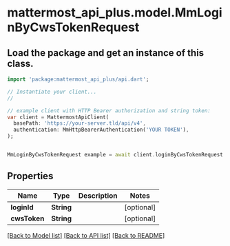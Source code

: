 # mattermost_api_plus.model.MmLoginByCwsTokenRequest

## Load the package and get an instance of this class.
```dart
import 'package:mattermost_api_plus/api.dart';

// Instantiate your client...
//

// example client with HTTP Bearer authorization and string token:
var client = MattermostApiClient(
  basePath: 'https://your-server.tld/api/v4',
  authentication: MmHttpBearerAuthentication('YOUR TOKEN'),
);


MmLoginByCwsTokenRequest example = await client.loginByCwsTokenRequest.FUNCTION_THAT_RETURNS_THIS_CLASS();

```

## Properties
Name | Type | Description | Notes
------------ | ------------- | ------------- | -------------
**loginId** | **String** |  | [optional] 
**cwsToken** | **String** |  | [optional] 

[[Back to Model list]](../GENERATED_README.md#documentation-for-models) [[Back to API list]](../GENERATED_README.md#documentation-for-api-endpoints) [[Back to README]](../GENERATED_README.md)


